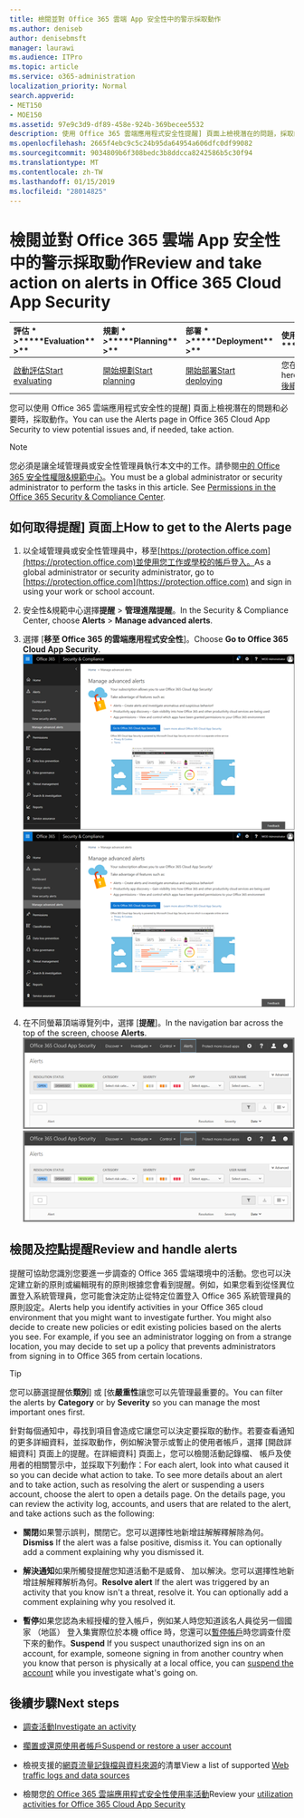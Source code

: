 ```yaml
---
title: 檢閱並對 Office 365 雲端 App 安全性中的警示採取動作
ms.author: deniseb
author: denisebmsft
manager: laurawi
ms.audience: ITPro
ms.topic: article
ms.service: o365-administration
localization_priority: Normal
search.appverid:
- MET150
- MOE150
ms.assetid: 97e9c3d9-df89-458e-924b-369becee5532
description: 使用 Office 365 雲端應用程式安全性提醒] 頁面上檢視潛在的問題，採取的動作。您可以關閉或解析提醒，並如有必要，擱置的使用者帳戶。
ms.openlocfilehash: 2665f4ebc9c5c24b95da64954a606dfc0df99082
ms.sourcegitcommit: 9034809b6f308bedc3b8ddcca8242586b5c30f94
ms.translationtype: MT
ms.contentlocale: zh-TW
ms.lasthandoff: 01/15/2019
ms.locfileid: "28014825"
---
```

# <a name="review-and-take-action-on-alerts-in-office-365-cloud-app-security"></a><span data-ttu-id="3b12e-104">檢閱並對 Office 365 雲端 App 安全性中的警示採取動作</span><span class="sxs-lookup"><span data-stu-id="3b12e-104">Review and take action on alerts in Office 365 Cloud App Security</span></span>
  
|<span data-ttu-id="3b12e-105">評估 \* *\>*\*</span><span class="sxs-lookup"><span data-stu-id="3b12e-105">\*\*\*\*Evaluation\*\* \>\*\*</span></span>|<span data-ttu-id="3b12e-106">規劃 \* *\>*\*</span><span class="sxs-lookup"><span data-stu-id="3b12e-106">\*\*\*\*Planning\*\* \>\*\*</span></span>|<span data-ttu-id="3b12e-107">部署 \* *\>*\*</span><span class="sxs-lookup"><span data-stu-id="3b12e-107">\*\*\*\*Deployment\*\* \>\*\*</span></span>|<span data-ttu-id="3b12e-108">使用率 \* \* \*</span><span class="sxs-lookup"><span data-stu-id="3b12e-108">\*\*\*\*Utilization\*\*\*\*</span></span>|
|:-----|:-----|:-----|:-----|
|[<span data-ttu-id="3b12e-109">啟動評估</span><span class="sxs-lookup"><span data-stu-id="3b12e-109">Start evaluating</span></span>](office-365-cas-overview.md) <br/> |[<span data-ttu-id="3b12e-110">開始規劃</span><span class="sxs-lookup"><span data-stu-id="3b12e-110">Start planning</span></span>](get-ready-for-office-365-cas.md) <br/> |[<span data-ttu-id="3b12e-111">開始部署</span><span class="sxs-lookup"><span data-stu-id="3b12e-111">Start deploying</span></span>](turn-on-office-365-cas.md) <br/> |<span data-ttu-id="3b12e-112">您在此處 ！</span><span class="sxs-lookup"><span data-stu-id="3b12e-112">You are here!</span></span>  <br/> [<span data-ttu-id="3b12e-113">後續步驟</span><span class="sxs-lookup"><span data-stu-id="3b12e-113">Next steps</span></span>](#next-steps) <br/> |
   
<span data-ttu-id="3b12e-114">您可以使用 Office 365 雲端應用程式安全性的提醒] 頁面上檢視潛在的問題和必要時，採取動作。</span><span class="sxs-lookup"><span data-stu-id="3b12e-114">You can use the Alerts page in Office 365 Cloud App Security to view potential issues and, if needed, take action.</span></span>
  
> [!NOTE]
> <span data-ttu-id="3b12e-p102">您必須是讓全域管理員或安全性管理員執行本文中的工作。請參閱[中的 Office 365 安全性權限&amp;規範中心](permissions-in-the-security-and-compliance-center.md)。</span><span class="sxs-lookup"><span data-stu-id="3b12e-p102">You must be a global administrator or security administrator to perform the tasks in this article. See [Permissions in the Office 365 Security &amp; Compliance Center](permissions-in-the-security-and-compliance-center.md).</span></span> 
  
## <a name="how-to-get-to-the-alerts-page"></a><span data-ttu-id="3b12e-117">如何取得提醒] 頁面上</span><span class="sxs-lookup"><span data-stu-id="3b12e-117">How to get to the Alerts page</span></span>

1. <span data-ttu-id="3b12e-118">以全域管理員或安全性管理員中，移至[https://protection.office.com](https://protection.office.com)並使用您工作或學校的帳戶登入。</span><span class="sxs-lookup"><span data-stu-id="3b12e-118">As a global administrator or security administrator, go to [https://protection.office.com](https://protection.office.com) and sign in using your work or school account.</span></span> 
    
2. <span data-ttu-id="3b12e-119">安全性&amp;規範中心選擇**提醒** \> **管理進階提醒**。</span><span class="sxs-lookup"><span data-stu-id="3b12e-119">In the Security &amp; Compliance Center, choose **Alerts** \> **Manage advanced alerts**.</span></span>
    
3. <span data-ttu-id="3b12e-120">選擇 [**移至 Office 365 的雲端應用程式安全性**]。</span><span class="sxs-lookup"><span data-stu-id="3b12e-120">Choose **Go to Office 365 Cloud App Security**.</span></span><br/><span data-ttu-id="3b12e-121">![安全性&amp;規範中心選擇管理進階警告移至 Office 365 雲端應用程式安全性](media/958632d4-03e3-4ade-8e22-d5509db6fca7.png)</span><span class="sxs-lookup"><span data-stu-id="3b12e-121">![In the Security &amp; Compliance Center, choose Manage Advanced Alerts to go to Office 365 Cloud App Security](media/958632d4-03e3-4ade-8e22-d5509db6fca7.png)</span></span>
  
4. <span data-ttu-id="3b12e-122">在不同螢幕頂端導覽列中，選擇 [**提醒**]。</span><span class="sxs-lookup"><span data-stu-id="3b12e-122">In the navigation bar across the top of the screen, choose **Alerts**.</span></span><br/><span data-ttu-id="3b12e-123">![在 [提醒] 頁面中，您可以看到所觸發的警告與採取任何動作。](media/3b53d4c9-4b13-435d-8547-8c0f9ae6b914.png)</span><span class="sxs-lookup"><span data-stu-id="3b12e-123">![On the Alerts page, you can see alerts that were triggered and any actions taken.](media/3b53d4c9-4b13-435d-8547-8c0f9ae6b914.png)</span></span>
  
## <a name="review-and-handle-alerts"></a><span data-ttu-id="3b12e-124">檢閱及控點提醒</span><span class="sxs-lookup"><span data-stu-id="3b12e-124">Review and handle alerts</span></span>

<span data-ttu-id="3b12e-p103">提醒可協助您識別您要進一步調查的 Office 365 雲端環境中的活動。您也可以決定建立新的原則或編輯現有的原則根據您會看到提醒。例如，如果您看到從怪異位置登入系統管理員，您可能會決定防止從特定位置登入 Office 365 系統管理員的原則設定。</span><span class="sxs-lookup"><span data-stu-id="3b12e-p103">Alerts help you identify activities in your Office 365 cloud environment that you might want to investigate further. You might also decide to create new policies or edit existing policies based on the alerts you see. For example, if you see an administrator logging on from a strange location, you may decide to set up a policy that prevents administrators from signing in to Office 365 from certain locations.</span></span>
  
> [!TIP]
> <span data-ttu-id="3b12e-128">您可以篩選提醒依**類別**] 或 [依**嚴重性**讓您可以先管理最重要的。</span><span class="sxs-lookup"><span data-stu-id="3b12e-128">You can filter the alerts by **Category** or by **Severity** so you can manage the most important ones first.</span></span> 
  
<span data-ttu-id="3b12e-p104">針對每個通知中，尋找到項目會造成它讓您可以決定要採取的動作。若要查看通知的更多詳細資料，並採取動作，例如解決警示或暫止的使用者帳戶，選擇 [開啟詳細資料] 頁面上的提醒。在詳細資料] 頁面上，您可以檢閱活動記錄檔、 帳戶及使用者的相關警示中，並採取下列動作：</span><span class="sxs-lookup"><span data-stu-id="3b12e-p104">For each alert, look into what caused it so you can decide what action to take. To see more details about an alert and to take action, such as resolving the alert or suspending a users account, choose the alert to open a details page. On the details page, you can review the activity log, accounts, and users that are related to the alert, and take actions such as the following:</span></span>
  
- <span data-ttu-id="3b12e-p105">**關閉**如果警示誤判，關閉它。您可以選擇性地新增註解解釋解除為何。</span><span class="sxs-lookup"><span data-stu-id="3b12e-p105">**Dismiss** If the alert was a false positive, dismiss it. You can optionally add a comment explaining why you dismissed it.</span></span> 
    
- <span data-ttu-id="3b12e-p106">**解決通知**如果所觸發提醒您知道活動不是威脅、 加以解決。您可以選擇性地新增註解解釋解析為何。</span><span class="sxs-lookup"><span data-stu-id="3b12e-p106">**Resolve alert** If the alert was triggered by an activity that you know isn't a threat, resolve it. You can optionally add a comment explaining why you resolved it.</span></span> 
    
- <span data-ttu-id="3b12e-136">**暫停**如果您認為未經授權的登入帳戶，例如某人時您知道該名人員從另一個國家 （地區） 登入集實際位於本機 office 時，您還可以[暫停帳戶](suspend-or-restore-an-account-in-ocas.md)時您調查什麼下來的動作。</span><span class="sxs-lookup"><span data-stu-id="3b12e-136">**Suspend** If you suspect unauthorized sign ins on an account, for example, someone signing in from another country when you know that person is physically at a local office, you can [suspend the account](suspend-or-restore-an-account-in-ocas.md) while you investigate what's going on.</span></span> 
    
## <a name="next-steps"></a><span data-ttu-id="3b12e-137">後續步驟</span><span class="sxs-lookup"><span data-stu-id="3b12e-137">Next steps</span></span>

- [<span data-ttu-id="3b12e-138">調查活動</span><span class="sxs-lookup"><span data-stu-id="3b12e-138">Investigate an activity</span></span>](investigate-an-activity-in-office-365-cas.md)
    
- [<span data-ttu-id="3b12e-139">擱置或還原使用者帳戶</span><span class="sxs-lookup"><span data-stu-id="3b12e-139">Suspend or restore a user account</span></span>](suspend-or-restore-an-account-in-ocas.md)
    
- <span data-ttu-id="3b12e-140">檢視支援的[網頁流量記錄檔與資料來源](web-traffic-logs-and-data-sources-for-ocas.md)的清單</span><span class="sxs-lookup"><span data-stu-id="3b12e-140">View a list of supported [Web traffic logs and data sources](web-traffic-logs-and-data-sources-for-ocas.md)</span></span>
    
- <span data-ttu-id="3b12e-141">檢閱您[的 Office 365 雲端應用程式安全性使用率活動](utilization-activities-for-ocas.md)</span><span class="sxs-lookup"><span data-stu-id="3b12e-141">Review your [utilization activities for Office 365 Cloud App Security](utilization-activities-for-ocas.md)</span></span>
    

